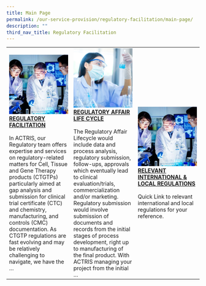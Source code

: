 ```yaml
---
title: Main Page
permalink: /our-service-provision/regulatory-facilitation/main-page/
description: ""
third_nav_title: Regulatory Facilitation
---
```

<table>
	<tbody>
		<tr>
			<td style="width:33%">
				<img src="/images/Our%20Service%20Provision/service-1-1.jpg">
				<a href="/our-service-provision/regulatory-facilitation/regulatory-facilitation/">
				<b>REGULATORY FACILITATION</b>
				</a>
				<br><br>
In ACTRIS, our Regulatory team offers expertise and services on regulatory-related matters for Cell, Tissue and Gene Therapy products (CTGTPs) particularly aimed at gap analysis and submission for clinical trial certificate (CTC) and chemistry, manufacturing, and controls (CMC) documentation. As CTGTP regulations are fast evolving and may be relatively challenging to navigate, we have the …
			</td>
			<td style="width:33%">
				<img src="/images/Our%20Service%20Provision/shutterstock_1190376445.jpg">
				<a href="/our-service-provision/regulatory-facilitation/regulatory-affair-life-cycle/">
				<b>REGULATORY AFFAIR LIFE CYCLE</b>
				</a>
				<br><br>
The Regulatory Affair Lifecycle would include data and process analysis, regulatory submission, follow-ups, approvals which eventually lead to clinical evaluation/trials, commercialization and/or marketing. Regulatory submission would involve submission of documents and records from the initial stages of process development, right up to manufacturing of the final product. With ACTRIS managing your project from the initial …
			</td>
			<td style="width:33%">
				<img src="/images/Our%20Service%20Provision/service-1-1.jpg">
				<a href="/our-service-provision/regulatory-facilitation/relevant-international-local-regulations/">
				<b>RELEVANT INTERNATIONAL &amp; LOCAL REGULATIONS</b>
				</a>
				<br><br>
Quick Link to relevant international and local regulations for your reference.
			</td>
		</tr>
	</tbody>
	</table>